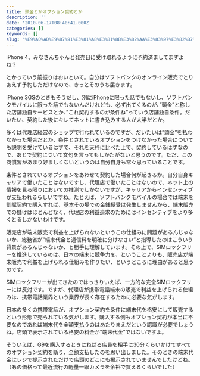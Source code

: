 ```yaml
---
title: 頭金とかオプション契約とか
description: ''
date: '2010-06-17T08:40:41.000Z'
categories: []
keywords: []
slug: "%E9%A0%AD%E9%87%91%E3%81%A8%E3%81%8B%E3%82%AA%E3%83%97%E3%82%B7%E3%83%A7%E3%83%B3%E5%A5%91%E7%B4%84%E3%81%A8%E3%81%8B"
---
```

iPhone 4、みなさんちゃんと発売日に受け取れるように予約済ましてますよね？

とかっていう前振りはおいといて。自分はソフトバンクのオンライン販売でとりあえず予約しただけなので、きっとそのうち届きます。

iPhone 3GSのときもそうだし、別にiPhoneに限った話でもないし、ソフトバンクモバイルに限った話でもないんだけれども、必ず出てくるのが、”頭金”と称した店舗独自サービスとか、”これ契約するのが条件ね”っていう店舗独自条件。だいたい、契約した後にキレてネットに書き込みする人が大半だとか。

多くは代理店経営のショップで行われているのですが、だいたいは”頭金”を払わなかった場合だとか、条件とされているオプションをつけなかった場合についても説明を受けているはずで、それを天秤に比べた上で、契約しているはずなので、あとで契約について文句を言ってもしかたがないと思うのです。ただ、この商慣習があまり好ましくないというのは自分自身も常々思っていることです。

条件とされているオプションをあわせて契約した場合何が起きるか。自分自身キャリアで働いたことはないですし、代理店で働いたことはないので、ネット上の情報を見る限りにおいての推測でしかないですが、キャリアからインセンティブが支払われるらしいですね。たとえば、ソフトバンクモバイルの場合では端末を割賦契約で購入すれば、基本その場での金銭授受は発生しませんから、端末販売での儲けはほとんどなく、代理店の利益追求のためにはインセンティブをより多くとるしかないわけです。

販売店が端末販売で利益を上げられないというこの仕組みに問題があるんじゃないか、総務省が”端末代金と通信料を明確に分けなさい”と指導したのはこういう背景があるんじゃないか、と勝手に理解しています。その上で、SIMロックフリーを推進しているのは、日本の端末に競争力を、ということよりも、販売店が端末販売で利益を上げられる仕組みを作りたい、というところに理由があると思うのです。

SIMロックフリーが出てきたのではっきりいえば、一方的な完全SIMロックフリーには反対です。ですが、代理店が携帯電話端末の販売で利益を上げられる仕組みは、携帯電話業界という業界が長く存在するために必要な気がします。

日本の多くの携帯電話が、オプション契約を条件に端末代を格安にして販売するという形態で売られている気がします。購入する側もオプション契約が本当に不要なのであれば端末代を全額支払うのはあたりまえだという認識が必要でしょうね。店頭で表示されている格安の料金が”端末代金”ではないですよ。

そういえば、G9を購入するときにねばる店員を相手に30分くらいかけてすべてのオプション契約を断り、全額支払したのを思い出しました。そのときの端末代金はレジで提示されただけで店頭のどこにも掲示されていませんでしたけどね。（あの価格って最近流行の軽量一眼カメラを余裕で買えるくらいでした）